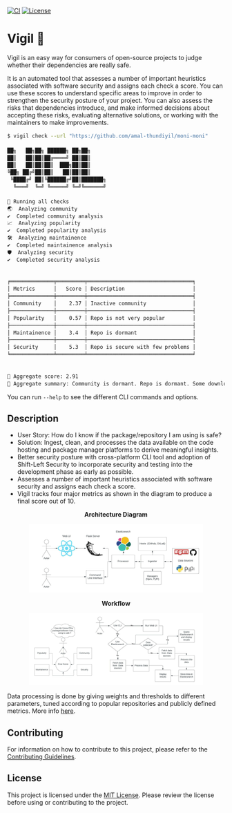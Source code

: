 [![CI](https://github.com/amal-thundiyil/vigil/actions/workflows/ci.yml/badge.svg)](https://github.com/amal-thundiyil/vigil/actions/workflows/ci.yml) 
[![License](https://img.shields.io/badge/License-MIT-green.svg)](https://github.com/amal-thundiyil/vigil/blob/main/LICENSE) 

# Vigil 🧐

Vigil is an easy way for consumers of open-source projects to judge whether their dependencies are really safe.

It is an automated tool that assesses a number of important heuristics associated with software security and assigns each check a score. You can use these scores to understand specific areas to improve in order to strengthen the security posture of your project. You can also assess the risks that dependencies introduce, and make informed decisions about accepting these risks, evaluating alternative solutions, or working with the maintainers to make improvements.

```sh
$ vigil check --url "https://github.com/amal-thundiyil/moni-moni"

██╗   ██╗██╗ ██████╗ ██╗██╗     
██║   ██║██║██╔════╝ ██║██║     
██║   ██║██║██║  ███╗██║██║     
╚██╗ ██╔╝██║██║   ██║██║██║     
 ╚████╔╝ ██║╚██████╔╝██║███████╗
  ╚═══╝  ╚═╝ ╚═════╝ ╚═╝╚══════╝

🧐 Running all checks
🌏  Analyzing community
✔️  Completed community analysis
📈️  Analyzing popularity
✔️  Completed popularity analysis
🛠️  Analyzing maintainence
✔️  Completed maintainence analysis
🛡️  Analyzing security
✔️  Completed security analysis


╒══════════════╤═════════╤══════════════════════════════════╕
│ Metrics      │   Score │ Description                      │
╞══════════════╪═════════╪══════════════════════════════════╡
│ Community    │    2.37 │ Inactive community               │
├──────────────┼─────────┼──────────────────────────────────┤
│ Popularity   │    0.57 │ Repo is not very popular         │
├──────────────┼─────────┼──────────────────────────────────┤
│ Maintainence │    3.4  │ Repo is dormant                  │
├──────────────┼─────────┼──────────────────────────────────┤
│ Security     │    5.3  │ Repo is secure with few problems │
╘══════════════╧═════════╧══════════════════════════════════╛


🚩 Aggregate score: 2.91
📜 Aggregate summary: Community is dormant. Repo is dormant. Some downloads and interaction. Security can be improved upon
```

You can run `--help` to see the different CLI commands and options.


## Description

- User Story: How do I know if the package/repository I am using is safe?
- Solution: Ingest, clean, and processes the data available on the code hosting and package manager platforms to derive meaningful insights.
- Better security posture with cross-platform CLI tool and adoption of Shift-Left Security to incorporate security and testing into the development phase as early as possible.
- Assesses a number of important heuristics associated with software security and assigns each check a score.
- Vigil tracks four major metrics as shown in the diagram to produce a final score out of 10.

<p align='center'>
 <b>Architecture Diagram</b>
</p>

<p align='center'>
<img width="80%" src='./docs/images/arch.jpeg'>
</p>

<p align='center'>
 <b>Workflow</b>
</p>

<p align='center'>
<img width="80%" src='./docs/images/workflow.png'>
</p>

Data processing is done by giving weights and thresholds to different parameters, tuned according to popular repositories and publicly defined metrics. More info [here](docs/metrics.md).

## Contributing 

For information on how to contribute to this project, please refer to the [Contributing Guidelines](.github/CONTRIBUTING.md).

## License

This project is licensed under the [MIT License](./LICENSE). Please review the license before using or contributing to the project.
